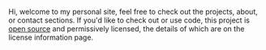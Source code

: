 Hi, welcome to my personal site, feel free to check out the projects, about, or contact sections. If you'd like to check out or use code, this project is [open source](https://github.com/readf0x/readf0x.planetbob.net) and permissively licensed, the details of which are on the license information page.